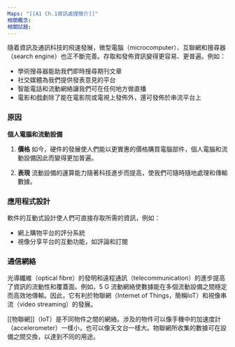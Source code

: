 ```yaml
---
Maps: "[[A1 Ch.1資訊處理簡介]]"
相關概念: 
相關試題:
---
```

隨着資訊及通訊科技的飛速發展，微型電腦（microcomputer）、互聯網和搜尋器（search engine）也正不斷完善。存取和發佈資訊變得更容易、更普遍。例如：
- 學術搜尋器能助我們即時搜尋期刊文章
- 社交媒體為我們提供發表意見的平台
- 智能電話和流動網絡讓我們可在任何地方做直播
- 電影和戲劇除了能在電影院或電視上發佈外，還可發佈於串流平台上

### 原因

**個人電腦和流動設備** 

1. **價格**
如今，硬件的發展使人們能以更實惠的價格購買電腦部件，個人電腦和流動設備因此而變得更加普遍。 

2. **表現**
流動設備的運算能力隨著科技進步而提高，使我們可隨時隨地處理和傳輸數據。

### 應用程式設計
軟件的互動式設計使人們可直接存取所需的資訊，例如：
- 網上購物平台的評分系統
- 視像分享平台的互動功能，如評論和訂閱

### 通信網絡
光導纖維（optical fibre）的發明和遠程通訊（telecommunication）的進步提高了資訊的流動性和覆蓋面。例如，5 G 流動網絡使數據能在多個流動設備之間穩定而高效地傳輸。因此，它有利於物聯網（Internet of Things，簡稱IoT）和視像串流（video streaming）的發展。

[[物聯網]]（IoT）是不同物件之間的網絡。涉及的物件可以像手機中的加速度計（accelerometer）一樣小，也可以像天文台一樣大。物聯網所收集的數據可在設備之間交換，以達到不同的用途。